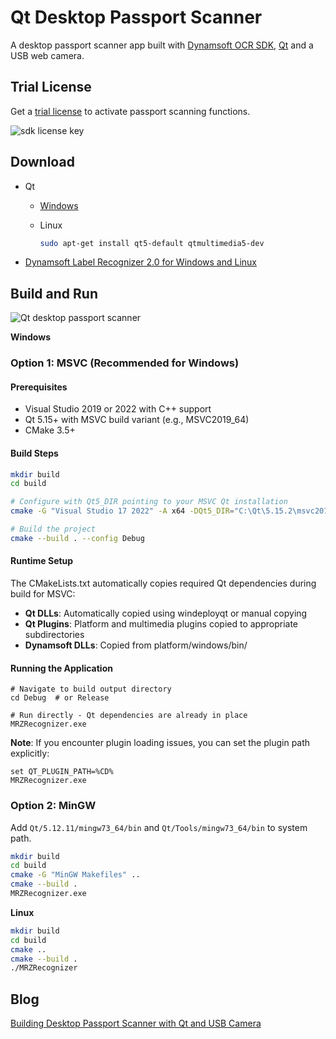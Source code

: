 # Qt Desktop Passport Scanner
A desktop passport scanner app built with [Dynamsoft OCR SDK](https://www.dynamsoft.com/label-recognition/overview/), [Qt](https://www.qt.io/) and a USB web camera.

## Trial License
Get a [trial license](https://www.dynamsoft.com/customer/license/trialLicense/?product=dcv&package=cross-platform) to activate passport scanning functions.

![sdk license key](https://www.dynamsoft.com/blog/wp-content/uploads/2021/09/passport-scanner-license-key.png)
 
## Download
- Qt
  - [Windows](https://www.qt.io/download)
  - Linux
    
    ```bash
    sudo apt-get install qt5-default qtmultimedia5-dev
    ```
    
- [Dynamsoft Label Recognizer 2.0 for Windows and Linux](https://www.dynamsoft.com/barcode-reader/downloads/)

## Build and Run

![Qt desktop passport scanner](https://www.dynamsoft.com/blog/wp-content/uploads/2021/09/passport-scanner-qt-mrz.png)

**Windows**

### Option 1: MSVC (Recommended for Windows)

#### Prerequisites
- Visual Studio 2019 or 2022 with C++ support
- Qt 5.15+ with MSVC build variant (e.g., MSVC2019_64)
- CMake 3.5+

#### Build Steps
```bash
mkdir build
cd build

# Configure with Qt5_DIR pointing to your MSVC Qt installation
cmake -G "Visual Studio 17 2022" -A x64 -DQt5_DIR="C:\Qt\5.15.2\msvc2019_64\lib\cmake\Qt5" ..

# Build the project
cmake --build . --config Debug
```

#### Runtime Setup
The CMakeLists.txt automatically copies required Qt dependencies during build for MSVC:

- **Qt DLLs**: Automatically copied using windeployqt or manual copying
- **Qt Plugins**: Platform and multimedia plugins copied to appropriate subdirectories
- **Dynamsoft DLLs**: Copied from platform/windows/bin/

#### Running the Application
```batch
# Navigate to build output directory
cd Debug  # or Release

# Run directly - Qt dependencies are already in place
MRZRecognizer.exe
```

**Note**: If you encounter plugin loading issues, you can set the plugin path explicitly:
```batch
set QT_PLUGIN_PATH=%CD%
MRZRecognizer.exe
```

### Option 2: MinGW

Add `Qt/5.12.11/mingw73_64/bin` and `Qt/Tools/mingw73_64/bin` to system path.

```bash
mkdir build
cd build
cmake -G "MinGW Makefiles" ..
cmake --build .
MRZRecognizer.exe
```

**Linux**

```bash
mkdir build
cd build
cmake ..
cmake --build .
./MRZRecognizer
```
 
## Blog
[Building Desktop Passport Scanner with Qt and USB Camera](https://www.dynamsoft.com/codepool/passport-scanner-qt-desktop-camera.html)
